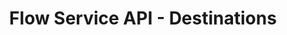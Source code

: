 ---
title: Flow Service API - Destinations
description: Connect to destinations and activate data.
openAPISpec: https://raw.githubusercontent.com/AdobeDocs/experience-platform-apis/main/src/swagger-specs/destinations.yaml
--- 